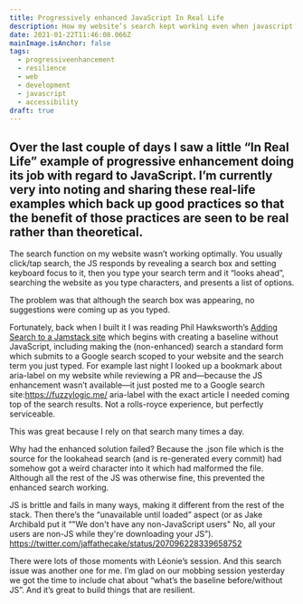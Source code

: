 ```yaml
---
title: Progressively enhanced JavaScript In Real Life
description: How my website’s search kept working even when javascript had failed
date: 2021-01-22T11:46:08.066Z
mainImage.isAnchor: false
tags:
  - progressiveenhancement
  - resilience
  - web
  - development
  - javascript
  - accessibility
draft: true
---
```

Over the last couple of days I saw a little “In Real Life” example of progressive enhancement doing its job with regard to JavaScript. I’m currently very into noting and sharing these real-life examples which back up good practices so that the benefit of those practices are seen to be real rather than theoretical.
---

The search function on my website wasn’t working optimally. You usually click/tap search, the JS responds by revealing a search box and setting keyboard focus to it, then you type your search term and it “looks ahead”, searching the website as you type characters, and presents a list of options.

The problem was that although the search box was appearing, no suggestions were coming up as you typed.

Fortunately, back when I built it I was reading Phil Hawksworth’s [Adding Search to a Jamstack site](https://www.hawksworx.com/blog/adding-search-to-a-jamstack-site/) which begins with creating a baseline without JavaScript, including making the (non-enhanced) search a standard form which submits to a Google search scoped to your website and the search term you just typed. For example last night I looked up a bookmark about aria-label on my website while reviewing a PR and—because the JS enhancement wasn’t available—it just posted me to a Google search site:https://fuzzylogic.me/ aria-label with the exact article I needed coming top of the search results. Not a rolls-royce experience, but perfectly serviceable.

This was great because I rely on that search many times a day.

Why had the enhanced solution failed? Because the .json file which is the source for the lookahead search (and is re-generated every commit) had somehow got a weird character into it which had malformed the file. Although all the rest of the JS was otherwise fine, this prevented the enhanced search working.

JS is brittle and fails in many ways, making it different from the rest of the stack. Then there’s the “unavailable until loaded” aspect (or as Jake Archibald put it “"We don't have any non-JavaScript users" No, all your users are non-JS while they're downloading your JS”). https://twitter.com/jaffathecake/status/207096228339658752

There were lots of those moments with Léonie’s session. And this search issue was another one for me. I’m glad on our mobbing session yesterday we got the time to include chat about “what’s the baseline before/without JS”. And it’s great to build things that are resilient.
